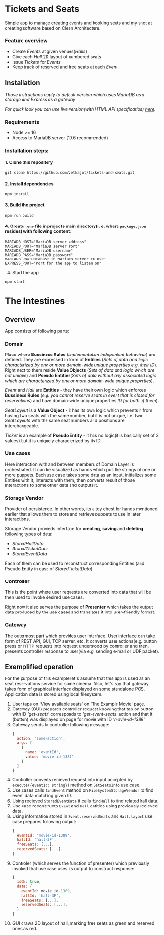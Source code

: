 # Tickets and Seats
Simple app to manage creating events and booking seats and my shot at creating software based on Clean Architecture.
### **Feature overview**
  - Create *Events* at given venues(*Halls*)
  - Give each *Hall* 2D layout of numbered seats
  - Issue *Tickets* for *Events*
  - Keep track of reserved and free seats at each *Event*
## Installation
*Those instructions apply to default version which uses MariaDB as a storage and Express as a gateway*

*For quick look you can use live version(with HTML API specification) [here](http://tickets.kaczka.xyz/).*  

### Requirements
- Node >= 16
- Access to MariaDB server (10.6 recommended)
### Installation steps:
#### 1. Clone this repository
```
git clone https://github.com/zetkajot/tickets-and-seats.git
```
#### 2. Install dependencies
```
npm install
```
#### 3. Build the project
```
npm run build
```
#### 4. Create `.env` file in projects main directory(i. e. where `package.json` resides) with following content:
```
MARIADB_HOST="MariaDB server address"
MARIADB_PORT="MariaDB server Port"
MARIADB_USER="MariaDB username"
MARIADB_PASS="MariaDB password"
MARIADB_DB="Database in MariaDB Server to use"
EXPRESS_PORT="Port for the app to listen on"
```
4. Start the app
```
npm start
```
# The Intestines
## Overview
App consists of following parts:
### Domain
Place where **Bussiness Rules** (*implementation indepentent behaviour*) are defined. 
They are expressed in form of **Entities** (*Sets of data and logic characterized by one or more domain-wide unique properties e.g. their ID*).
Right next to them reside **Value Objects** (*Sets of data and logic which are not unique*) and **Pseudo Entities**(*Sets of data without any associated logic which are characterized by one or more domain-wide unique properties*). 

*Event* and *Hall* are **Entities** - they have their own logic which enforces **Bussiness Rules** (*e.g. you cannot reserve seats in event that is closed for reservations*) and have domain-wide unique properties(*ID for both of them*).

*SeatLayout* is a **Value Object** - it has its own logic which prevents it from having two seats with the same number, but it is not unique, i.e. two *SeatLayouts* with the same seat numbers and positions are interchangeable.

*Ticket* is an example of **Pseudo Entity** - it has no logic(it is basically set of 3 values) but it is uniquely characterized by its ID. 
### Use cases
Here interaction with and between members of Domain Layer is orchestrated. It can be visualized as hands which pull the strings of one or more puppets. Each use case takes some data as an input, initializes some Entities with it, interacts with them, then converts result of those interactions to some other data and outputs it.
### Storage Vendor
Provider of persistence. In other words, its a toy chest for hands mentioned earlier that allows them to store and retrieve puppets to use in later interactions.

Storage Vendor provieds interface for **creating**, **saving** and **deleting** following types of data:
- *StoredHallData*
- *StoredTicketData*
- *StoredEventData*
  
Each of them can be used to reconstruct corresponding Entities (and Pseudo Entity in case of *StoredTicketData*). 
### Controller
This is the point where user requests are converted into data that will be then used to invoke desired use cases.

Right now it also serves the purpose of **Presenter** which takes the output data produced by the use cases and translates it into user-friendly format.
### Gateway
The outermost part which provides user interface. User interface can take form of REST API, GUI, TCP server, etc. It converts user actions(e.g. button press or HTTP request) into request understood by controller and then, presents controller response to user(via e.g. sending e-mail or UDP packet).
## Exemplified operation
For the purpose of this example let's assume that this app is used as an seat reservations service for some cinema. Also, let's say that gateway takes form of graphical interface displayed on some standalone POS. Application data is stored using local filesystem.

1. User taps on 'View available seats' on 'The Example Movie' page. 
2. Gateway (GUI) prepares controller request knowing that tap on button with ID *'get-seats'* corresponds to *'get-event-seats'* action and that it (button) was displayed on page for movie with ID *'movie-id-1389'*
3. Gateway sends to controller following message:
   ```javascript
   {
     action: 'some-action',
     args: [
       {
         name: 'eventId',
         value: 'movie-id-1389'
       }
     ]
   }
   ```
4. Controller converts recieved request into input accepted by `execute({eventId: string})` method on `GetSeatsInfo` use case.
5. Use cases calls `findEvent` method on `FileSystemStorageVendor` to find event data matching given ID.
6. Using recieved `StoredEventData` it calls `findHall` to find related hall data.
7. Use case reconstructs `Event` and `Hall` entities using previously recieved data.
8. Using information stored in `Event.reservedSeats` and `Hall.layout` use case prepares following output:
    ```javascript
    {
      eventId: 'movie-id-1389',
      hallId: 'hall-3F',
      freeSeats: [...],
      reservedSeats: [...].
    }
    ```
9. Controler (which serves the function of presenter) which previously invoked that use case uses its output to construct response:
   ```javascript
   {
     isOk: true,
     data: {
       eventId: movie_id-1389,
       hallId: 'hall-3F',
       freeSeats: [...],
       reservedSeats: [...],
     }
   }
   ```
10. GUI draws 2D layout of hall, marking free seats as green and reserved ones as red.
